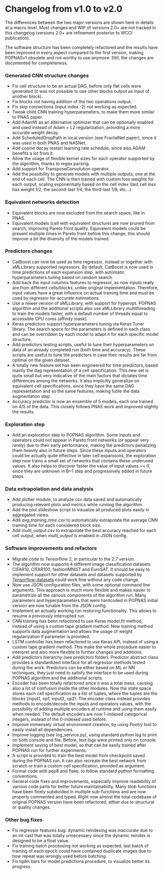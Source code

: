 # Changelog from v1.0 to v2.0

The differences between the two major versions are shown here in details at a macro level.
Most changes and WIP of versions 2.0+ are not tracked in this changelog (versions 2.0+ are refinement posterior to WCCI publication).

The software structure has been completely refactored and the results have been improved in every aspect compared to the first version, making
POPNASv1 obsolete and not worthy to use anymore. Still, the changes are documented for completeness.

### Generated CNN structure changes
- Fix cell structure to be an actual DAG, before only flat cells were generated (it was not possible to use other blocks output
  as input of another block).
- Fix blocks not having addition of the two operations output.
- Fix skip connections (input index -2) not working as expected.
- Tweak child CNN training hyperparameters, to make them more similar to PNAS paper.
- Add AdamW as an alternative optimizer that can be optionally enabled and used instead of Adam + L2 regularization, providing a more
  accurate weight decay.
- Add ScheduledDropPath in local version (see FractalNet paper), since it was used in both PNAS and NASNet.
- Add cosine decay restart learning rate schedule, since also ADAM benefits a lot from it.
- Allow the usage of flexible kernel sizes for each operator supported by the algorithm, thanks to regex parsing.
- Add support for TransposeConvolution operator.
- Add the possibility to generate models with multiple outputs, one at the end of each cell. The CNN is then trained with custom loss weights
  for each output, scaling exponentially based on the cell index (last cell loss has weight 1/2, the second-last 1/4, the third-last 1/8, etc...)


### Equivalent networks detection
- Equivalent blocks are now excluded from the search space, like in PNAS.
- Equivalent models (cell with equivalent structure) are now pruned from search, improving Pareto front quality.
  Equivalent models could be present multiple times in Pareto front before this change, this should improve a bit the diversity of the models trained.


### Predictors changes
- CatBoost can now be used as time regressor, instead or together with aMLLibrary supported regressors. By default, CatBoost is now used in time
  predictions of each expansion step, with automatic hyperparameters tuning based on random search.
- Add back the input columns features to regressor, as now inputs really are from different cells/blocks, unlike original implementation.
  Therefore, input values have a great influence on actual training time and must be used by regressor for accurate estimations.
- Use a newer version of aMLLibrary, with support for hyperopt. POPNAS algorithm and the additional scripts also use aMLLibrary multithreading to
  train the models faster, with a default number of threads equal to accessible CPU cores (affinity mask).
- Keras predictors support hyperparameters tuning via Keras Tuner library. The search space for the parameters is
  defined in each class and can be overridden by each model to adapt it for each specific model structure.
- Add predictors testing scripts, useful to tune their hyperparameters on data of an already completed run (both time and accuracy).
  These scripts are useful to tune the predictors in case their results are far from optimal on the given dataset.
- A totally new feature set has been engineered for time predictors, based mainly the dag representation of a cell specification. This new set
  is quite small but very indicative of the main factors that dictates time differences among the networks. It also implicitly generalize on
  equivalent cell specifications, since they have the same DAG representation and so the same features, making futile the data augmentation step.
- Accuracy predictor is now an ensemble of 5 models, each one trained on 4/5 of the data.
  This closely follows PNAS work and improved slightly the results.

### Exploration step
- Add an exploration step to POPNAS algorithm. Some inputs and operators could not appear in Pareto front
  networks (or appear very rarely) due to their early performance, making the predictors penalizing them heavily also
  in future steps. Since these inputs and operators could be actually quite effective in later cell expansions,
  the exploration step now trains a small set of networks that contains these underused values. It also helps to
  discover faster the value of input values >= 0, since they are unknown in B=1 step and progressively added in future steps.


### Data extrapolation and data analysis
- Add plotter module, to analyze csv data saved and automatically producing relevant plots and metrics while running the algorithm.
- Add the plot slideshow script to visualize all produced plots easily in aggregated views.
- Add _avg_training_time.csv_ to automatically extrapolate the average CNN training time for each considered block size.
- Add _multi_output.csv_ to extrapolate the best accuracy reached for each cell output, when _multi_output_ is enabled in JSON config.


### Software improvements and refactors
- Migrate code to Tensorflow 2, in particular to the 2.7 version.
- The algorithm now supports 4 different image classification datasets: CIFAR10, CIFAR100, fashionMNIST and EuroSAT. It should be easy to implement
  support for other datasets and datasets supported by [Tensorflow-datasets](https://www.tensorflow.org/datasets/catalog/overview?hl=en)
  could work fine without any code change.
- Now use JSON configuration files, with some optional command line arguments. This approach is much more flexible and makes easier to parametrize
  all the various components of the algorithm run. Many parameters and hyperparameters that were hardcoded in POPNAS initial version are now
  tunable from the JSON config.
- Implement an actually working run restoring functionality. This allows to resume a previously interrupted run.
- CNN training has been refactored to use Keras model.fit method, instead of using a custom tape gradient method.
  New training method supports data augmentation and allows the usage of weight regularization if parameter is provided.
- LSTM controller has been refactored to use Keras API, instead of using a custom tape gradient method.
  This make the whole procedure easier to interpret and also more flexible to further changes and additions.
- Add predictors hierarchy (see _predictors_ folder). Predictor abstract class provides a standardized interface for all regressor methods
  tested during the work. Predictors can be either based on ML or NN techniques, they just need to satisfy the interface to be used during POPNAS
  algorithm and the additional scripts.
- Encoder has been totally refactored since it was a total mess, causing also a lot of confusion inside the other modules.
  Now the state space stores each cell specification as a list of tuples, where the tuples are the blocks (input1, op1, input2, op2).
  The encoder class instead provides methods to encode/decode the inputs and operators values, with the possibility of adding multiple encoders
  at runtime and using them easily when needed. The default encoders are now 1-indexed categorical integers, instead of the 0-indexed used before. 
- Improve immensely virtual environment creation, by using _Poetry_ tool to easily install all dependencies.
- Improve logging (see log_service.py), using standard python log to print on both console and file. Before, text logs were printed only on console.
- Implement saving of best model, so that can be easily trained after POPNAS run for further experiments.
- A script is provided to train the best model from checkpoint saved during the POPNAS run. It can also recreate the best network from scratch or
  train a custom cell specification, provided as argument.
- Format code with pep8 and flake, to follow standard python formatting conventions.
- General code fixes and improvements, especially improve readability of various code parts for better future maintainability.
  Many blob functions have been finely subdivided in multiple sub-functions and are now properly commented and typed.
  Right now almost the total codebase of original POPNAS version have been refactored, either due to structural or quality changes.


### Other bug fixes
- Fix regressor features bug: dynamic reindexing was inaccurate due to an int cast that was totally unnecessary since the dynamic reindex is
  designed to be a float value.
- Fix training batch processing not working as expected, last batch of training of each epoch could have contained duplicate images
  due to how repeat was wrongly used before batching.
- Fix tqdm bars for model predictions procedure, to visualize better its progress.